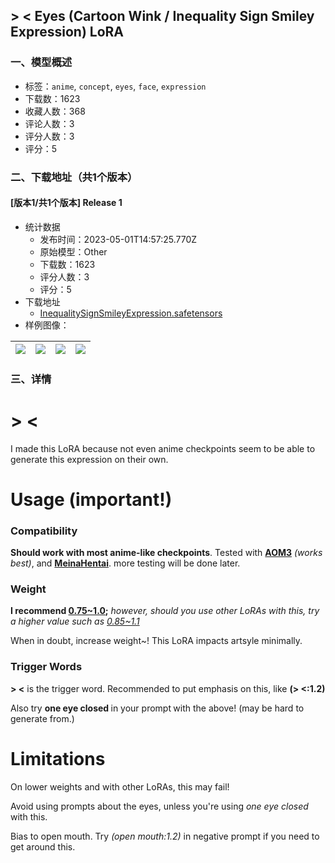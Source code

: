 ## > < Eyes (Cartoon Wink / Inequality Sign Smiley Expression) LoRA
### 一、模型概述

- 标签：`anime`, `concept`, `eyes`, `face`, `expression`
- 下载数：1623
- 收藏人数：368
- 评论人数：3
- 评分人数：3
- 评分：5

### 二、下载地址（共1个版本）

#### [版本1/共1个版本] Release 1

- 统计数据
  - 发布时间：2023-05-01T14:57:25.770Z
  - 原始模型：Other
  - 下载数：1623
  - 评分人数：3
  - 评分：5
- 下载地址
  - [InequalitySignSmileyExpression.safetensors](https://civitai.com/api/download/models/59653)
- 样例图像：

| <img src="https://image.civitai.com/xG1nkqKTMzGDvpLrqFT7WA/08d1d4d3-8cb9-47c3-d702-fa4727c1a300/width=450/650753.jpeg" /> | <img src="https://image.civitai.com/xG1nkqKTMzGDvpLrqFT7WA/ad381305-fb90-4a6d-ec2c-0d8cdbfcc100/width=450/650752.jpeg" /> | <img src="https://image.civitai.com/xG1nkqKTMzGDvpLrqFT7WA/c08a6628-f24f-4e16-31ab-c0375ab28b00/width=450/650750.jpeg" /> | <img src="https://image.civitai.com/xG1nkqKTMzGDvpLrqFT7WA/c03f52ad-e809-4a17-7a26-5f32a68f3200/width=450/650751.jpeg" /> |
| ---- | ---- | ---- | ---- |


### 三、详情
<h1>&gt; &lt;</h1><p>I made this LoRA because not even anime checkpoints seem to be able to generate this expression on their own.</p><p></p><h1>Usage (important!)</h1><h3>Compatibility</h3><p><strong>Should work with most anime-like checkpoints</strong>. Tested with <a target="_blank" rel="ugc" href="https://huggingface.co/WarriorMama777/OrangeMixs/blob/main/Models/AbyssOrangeMix3/AOM3_orangemixs.safetensors"><strong>AOM3</strong></a> <em>(works best)</em>, and <a target="_blank" rel="ugc" href="https://civitai.com/models/12606/meinahentai"><strong>MeinaHentai</strong></a>. more testing will be done later.</p><h3>Weight</h3><p><strong>I recommend <u>0.75~1.0</u>;</strong> <em>however, should you use other LoRAs with this, try a higher value such as <u>0.85~1.1</u></em></p><p>When in doubt, increase weight~! This LoRA impacts artsyle minimally.</p><h3>Trigger Words</h3><p><strong>&gt; &lt;</strong> is the trigger word. Recommended to put emphasis on this, like <strong>(&gt; &lt;:1.2)</strong></p><p>Also try <strong>one eye closed </strong>in your prompt<strong> </strong>with the above! (may be hard to generate from.)</p><p></p><h1>Limitations</h1><p>On lower weights and with other LoRAs, this may fail!</p><p>Avoid using prompts about the eyes, unless you're using <em>one eye closed </em>with this.</p><p>Bias to open mouth. Try<em> (open mouth:1.2)</em> in negative prompt if you need to get around this.</p>